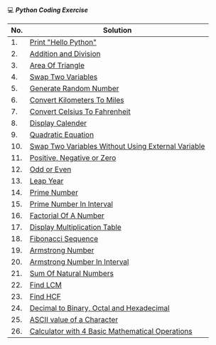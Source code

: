 :computer:	**_Python Coding Exercise_**

No. | Solution
----|----------
1.|[Print "Hello Python"](https://github.com/UrviSoni/full_stack_data_science/blob/main/python/python_programming_assignments/python_programming_assignment_1.ipynb)
2.|[Addition and Division](https://github.com/UrviSoni/full_stack_data_science/blob/main/python/python_programming_assignments/python_programming_assignment_1.ipynb)
3.|[Area Of Triangle](https://github.com/UrviSoni/full_stack_data_science/blob/main/python/python_programming_assignments/python_programming_assignment_1.ipynb)
4.|[Swap Two Variables](https://github.com/UrviSoni/full_stack_data_science/blob/main/python/python_programming_assignments/python_programming_assignment_1.ipynb)
5.|[Generate Random Number](https://github.com/UrviSoni/full_stack_data_science/blob/main/python/python_programming_assignments/python_programming_assignment_1.ipynb)
6.|[Convert Kilometers To Miles](https://github.com/UrviSoni/full_stack_data_science/blob/main/python/python_programming_assignments/python_programming_assignment_2.ipynb)
7.|[Convert Celsius To Fahrenheit](https://github.com/UrviSoni/full_stack_data_science/blob/main/python/python_programming_assignments/python_programming_assignment_2.ipynb)
8.|[Display Calender](https://github.com/UrviSoni/full_stack_data_science/blob/main/python/python_programming_assignments/python_programming_assignment_2.ipynb)
9.|[Quadratic Equation](https://github.com/UrviSoni/full_stack_data_science/blob/main/python/python_programming_assignments/python_programming_assignment_2.ipynb)
10.|[Swap Two Variables Without Using External Variable](https://github.com/UrviSoni/full_stack_data_science/blob/main/python/python_programming_assignments/python_programming_assignment_2.ipynb)
11.|[Positive, Negative or Zero](https://github.com/UrviSoni/full_stack_data_science/blob/main/python/python_programming_assignments/python_programming_assignment_3.ipynb)
12.|[Odd or Even](https://github.com/UrviSoni/full_stack_data_science/blob/main/python/python_programming_assignments/python_programming_assignment_3.ipynb)
13.|[Leap Year](https://github.com/UrviSoni/full_stack_data_science/blob/main/python/python_programming_assignments/python_programming_assignment_3.ipynb)
14.|[Prime Number](https://github.com/UrviSoni/full_stack_data_science/blob/main/python/python_programming_assignments/python_programming_assignment_3.ipynb)
15.|[Prime Number In Interval](https://github.com/UrviSoni/full_stack_data_science/blob/main/python/python_programming_assignments/python_programming_assignment_3.ipynb)
16.|[Factorial Of A Number](https://github.com/UrviSoni/full_stack_data_science/blob/main/python/python_programming_assignments/python_programming_assignment_4.ipynb)
17.|[Display Multiplication Table](https://github.com/UrviSoni/full_stack_data_science/blob/main/python/python_programming_assignments/python_programming_assignment_4.ipynb)
18.|[Fibonacci Sequence](https://github.com/UrviSoni/full_stack_data_science/blob/main/python/python_programming_assignments/python_programming_assignment_4.ipynb)
19.|[Armstrong Number](https://github.com/UrviSoni/full_stack_data_science/blob/main/python/python_programming_assignments/python_programming_assignment_4.ipynb)
20.|[Armstrong Number In Interval](https://github.com/UrviSoni/full_stack_data_science/blob/main/python/python_programming_assignments/python_programming_assignment_4.ipynb)
21.|[Sum Of Natural Numbers](https://github.com/UrviSoni/full_stack_data_science/blob/main/python/python_programming_assignments/python_programming_assignment_4.ipynb)
22.|[Find LCM](https://github.com/UrviSoni/full_stack_data_science/blob/main/python/python_programming_assignments/python_programming_assignment_5.ipynb)
23.|[Find HCF](https://github.com/UrviSoni/full_stack_data_science/blob/main/python/python_programming_assignments/python_programming_assignment_5.ipynb)
24.|[Decimal to Binary, Octal and Hexadecimal](https://github.com/UrviSoni/full_stack_data_science/blob/main/python/python_programming_assignments/python_programming_assignment_5.ipynb)
25.|[ASCII value of a Character](https://github.com/UrviSoni/full_stack_data_science/blob/main/python/python_programming_assignments/python_programming_assignment_5.ipynb)
26.|[Calculator with 4 Basic Mathematical Operations](https://github.com/UrviSoni/full_stack_data_science/blob/main/python/python_programming_assignments/python_programming_assignment_5.ipynb)
